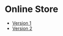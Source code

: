 # Online Store

- [Version 1](https://github.com/PaulaB03/PROIECT_PAO_234_BALAN_PAULA/tree/ver1)
- [Version 2](https://github.com/PaulaB03/PROIECT_PAO_234_BALAN_PAULA/tree/ver2)
